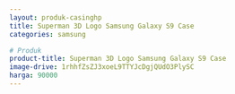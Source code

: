 ```yaml
---
layout: produk-casinghp
title: Superman 3D Logo Samsung Galaxy S9 Case
categories: samsung

# Produk
product-title: Superman 3D Logo Samsung Galaxy S9 Case
image-drive: 1rhhfZsZJ3xoeL9TTYJcDgjQUdO3PlySC
harga: 90000
---
```

